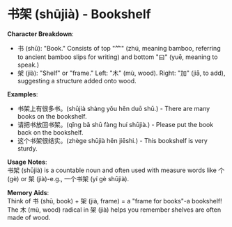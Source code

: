 # **书架 (shūjià) - Bookshelf**

**Character Breakdown**:  
- 书 (shū): "Book." Consists of top "⺮" (zhú, meaning bamboo, referring to ancient bamboo slips for writing) and bottom "曰" (yuē, meaning to speak.)  
- 架 (jià): "Shelf" or "frame." Left: "木" (mù, wood). Right: "加" (jiā, to add), suggesting a structure added onto wood.

**Examples**:  
- 书架上有很多书。(shūjià shàng yǒu hěn duō shū.) - There are many books on the bookshelf.  
- 请把书放回书架。(qǐng bǎ shū fàng huí shūjià.) - Please put the book back on the bookshelf.  
- 这个书架很结实。(zhège shūjià hěn jiēshi.) - This bookshelf is very sturdy.

**Usage Notes**:  
书架 (shūjià) is a countable noun and often used with measure words like 个 (gè) or 架 (jià)-e.g., 一个书架 (yí gè shūjià).

**Memory Aids**:  
Think of 书 (shū, book) + 架 (jià, frame) = a "frame for books"-a bookshelf! The 木 (mù, wood) radical in 架 (jià) helps you remember shelves are often made of wood.